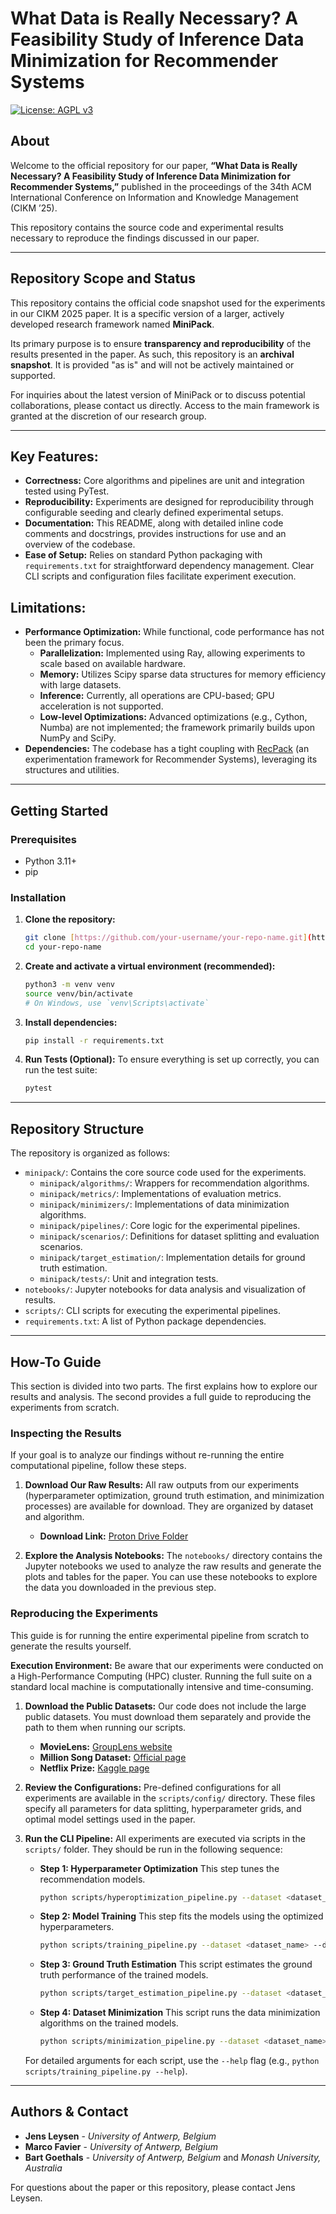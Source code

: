 # What Data is Really Necessary? A Feasibility Study of Inference Data Minimization for Recommender Systems

[![License: AGPL v3](https://img.shields.io/badge/License-AGPL_v3-blue.svg)](https://www.gnu.org/licenses/agpl-3.0)
## About

Welcome to the official repository for our paper, **“What Data is Really Necessary? A Feasibility Study of Inference Data Minimization for Recommender Systems,”** published in the proceedings of the 34th ACM International Conference on Information and Knowledge Management (CIKM ’25).

This repository contains the source code and experimental results necessary to reproduce the findings discussed in our paper.

---

## Repository Scope and Status

This repository contains the official code snapshot used for the experiments in our CIKM 2025 paper. It is a specific version of a larger, actively developed research framework named **MiniPack**.

Its primary purpose is to ensure **transparency and reproducibility** of the results presented in the paper. As such, this repository is an **archival snapshot**. It is provided "as is" and will not be actively maintained or supported.

For inquiries about the latest version of MiniPack or to discuss potential collaborations, please contact us directly. Access to the main framework is granted at the discretion of our research group.

---

## Key Features:
* **Correctness:** Core algorithms and pipelines are unit and integration tested using PyTest.
* **Reproducibility:** Experiments are designed for reproducibility through configurable seeding and clearly defined experimental setups.
* **Documentation:** This README, along with detailed inline code comments and docstrings, provides instructions for use and an overview of the codebase.
* **Ease of Setup:** Relies on standard Python packaging with `requirements.txt` for straightforward dependency management. Clear CLI scripts and configuration files facilitate experiment execution.

## Limitations:
* **Performance Optimization:** While functional, code performance has not been the primary focus.
    * **Parallelization:** Implemented using Ray, allowing experiments to scale based on available hardware.
    * **Memory:** Utilizes Scipy sparse data structures for memory efficiency with large datasets.
    * **Inference:** Currently, all operations are CPU-based; GPU acceleration is not supported.
    * **Low-level Optimizations:** Advanced optimizations (e.g., Cython, Numba) are not implemented; the framework primarily builds upon NumPy and SciPy.
* **Dependencies:** The codebase has a tight coupling with [RecPack](https://gitlab.com/recpack-maintainers/recpack/-/tree/master) (an experimentation framework for Recommender Systems), leveraging its structures and utilities.

---

## Getting Started
### Prerequisites
* Python 3.11+
* pip

### Installation
1.  **Clone the repository:**
    ```bash
    git clone [https://github.com/your-username/your-repo-name.git](https://github.com/your-username/your-repo-name.git)
    cd your-repo-name
    ```
2.  **Create and activate a virtual environment (recommended):**
    ```bash
    python3 -m venv venv
    source venv/bin/activate
    # On Windows, use `venv\Scripts\activate`
    ```
3.  **Install dependencies:**
    ```bash
    pip install -r requirements.txt
    ```
4.  **Run Tests (Optional):**
    To ensure everything is set up correctly, you can run the test suite:
    ```bash
    pytest
    ```

---
## Repository Structure

The repository is organized as follows:

* `minipack/`: Contains the core source code used for the experiments.
    * `minipack/algorithms/`: Wrappers for recommendation algorithms.
    * `minipack/metrics/`: Implementations of evaluation metrics.
    * `minipack/minimizers/`: Implementations of data minimization algorithms.
    * `minipack/pipelines/`: Core logic for the experimental pipelines.
    * `minipack/scenarios/`: Definitions for dataset splitting and evaluation scenarios.
    * `minipack/target_estimation/`: Implementation details for ground truth estimation.
    * `minipack/tests/`: Unit and integration tests.
* `notebooks/`: Jupyter notebooks for data analysis and visualization of results.
* `scripts/`: CLI scripts for executing the experimental pipelines.
* `requirements.txt`: A list of Python package dependencies.

---

## How-To Guide

This section is divided into two parts. The first explains how to explore our results and analysis. The second provides a full guide to reproducing the experiments from scratch.

### Inspecting the Results

If your goal is to analyze our findings without re-running the entire computational pipeline, follow these steps.

1.  **Download Our Raw Results:** All raw outputs from our experiments (hyperparameter optimization, ground truth estimation, and minimization processes) are available for download. They are organized by dataset and algorithm.
    * **Download Link:** [Proton Drive Folder](https://drive.proton.me/urls/QNNR8A6PH8#McluK9peEOWQ)

2.  **Explore the Analysis Notebooks:** The `notebooks/` directory contains the Jupyter notebooks we used to analyze the raw results and generate the plots and tables for the paper. You can use these notebooks to explore the data you downloaded in the previous step.

### Reproducing the Experiments

This guide is for running the entire experimental pipeline from scratch to generate the results yourself.

**Execution Environment:** Be aware that our experiments were conducted on a High-Performance Computing (HPC) cluster. Running the full suite on a standard local machine is computationally intensive and time-consuming.

1.  **Download the Public Datasets:** Our code does not include the large public datasets. You must download them separately and provide the path to them when running our scripts.
    * **MovieLens:** [GroupLens website](https://grouplens.org/datasets/movielens/)
    * **Million Song Dataset:** [Official page](http://millionsongdataset.com/)
    * **Netflix Prize:** [Kaggle page](https://www.kaggle.com/datasets/netflix-inc/netflix-prize-data)

2.  **Review the Configurations:** Pre-defined configurations for all experiments are available in the `scripts/config/` directory. These files specify all parameters for data splitting, hyperparameter grids, and optimal model settings used in the paper.

3.  **Run the CLI Pipeline:** All experiments are executed via scripts in the `scripts/` folder. They should be run in the following sequence:

    * **Step 1: Hyperparameter Optimization**
        This step tunes the recommendation models.
        ```bash
        python scripts/hyperoptimization_pipeline.py --dataset <dataset_name> --data_path <path_to_data> ...
        ```
    * **Step 2: Model Training**
        This step fits the models using the optimized hyperparameters.
        ```bash
        python scripts/training_pipeline.py --dataset <dataset_name> --data_path <path_to_data> ...
        ```
    * **Step 3: Ground Truth Estimation**
        This script estimates the ground truth performance of the trained models.
        ```bash
        python scripts/target_estimation_pipeline.py --dataset <dataset_name> --data_path <path_to_data> ...
        ```
    * **Step 4: Dataset Minimization**
        This script runs the data minimization algorithms on the trained models.
        ```bash
        python scripts/minimization_pipeline.py --dataset <dataset_name> --data_path <path_to_data> ...
        ```
    For detailed arguments for each script, use the `--help` flag (e.g., `python scripts/training_pipeline.py --help`).

---

## Authors & Contact

* **Jens Leysen** - *University of Antwerp, Belgium*
* **Marco Favier** - *University of Antwerp, Belgium*
* **Bart Goethals** - *University of Antwerp, Belgium* and *Monash University, Australia*

For questions about the paper or this repository, please contact Jens Leysen.
